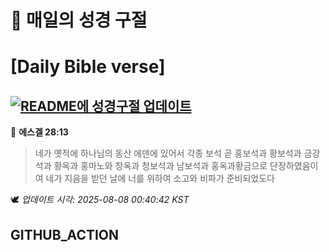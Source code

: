 # 🙏 매일의 성경 구절
# [Daily Bible verse]
## [![README에 성경구절 업데이트](https://github.com/DONGSUKA/first_test/actions/workflows/update-readme-bible.yml/badge.svg)](https://github.com/DONGSUKA/first_test/actions/workflows/update-readme-bible.yml)
<!-- START_BIBLE_VERSE -->
📖 **에스겔 28:13**
> 네가 옛적에 하나님의 동산 에덴에 있어서 각종 보석 곧 홍보석과 황보석과 금강석과 황옥과 홍마노와 창옥과 청보석과 남보석과 홍옥과황금으로 단장하였음이여 네가 지음을 받던 날에 너를 위하여 소고와 비파가 준비되었도다

🕊️ _업데이트 시각: 2025-08-08 00:40:42 KST_
  <!-- END_BIBLE_VERSE -->
## GITHUB_ACTION
